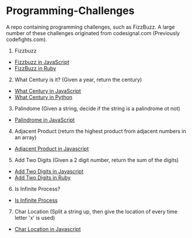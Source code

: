 # Programming-Challenges
A repo containing programming challenges, such as FizzBuzz. A large number of these challenges originated from codesignal.com (Previously codefights.com).

1. Fizzbuzz
* [Fizzbuzz in JavaScript](FizzBuzz/fizzBuzz.js)
* [FizzBuzz in Ruby](FizzBuzz/fizzbuzz.rb)
2. What Century is it? (Given a year, return the century)
* [What Century in JavaScript](WhatCentury/whatCentury.js)
* [What Century in Python](WhatCentury/whatCentury.py)
3. Palindome (Given a string, decide if the string is a palindrome ot not)
* [Palindrome in JavaScript](Palindrome/palindrome.js)
4. Adjacent Product (return the highest product from adjacent numbers in an array)
* [Adjacent Product in Javascript](adjacentProduct/adjacentProduct.js)
5. Add Two Digits (Given a 2 digit number, return the sum of the digits)
* [Add Two Digits in Javascript](addTwoDigits/addTwoDigits.js)
* [Add Two Digits in Ruby](addTwoDigits/addTwoDigits.rb)
6. Is Infinite Process?
* [Is Infinite Process](isInfiniteProcess/isInfinite.js)
7. Char Location (Split a string up, then give the location of every time letter 'x' is used)
* [Char Location in Javascript](charLocation/charLocation.js)
